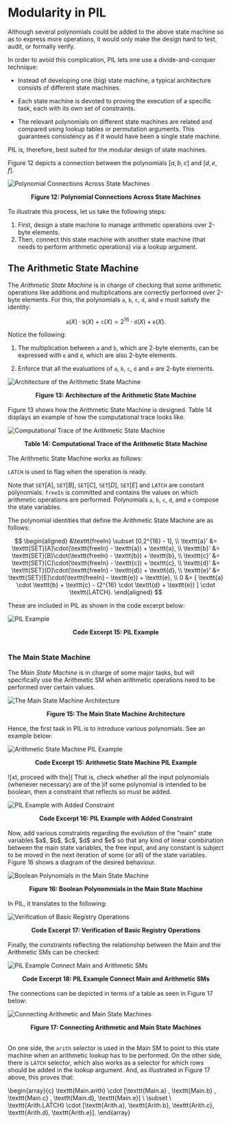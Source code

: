 # Modularity in PIL

Although several polynomials could be added to the above state machine so as to express more operations, it would only make the design hard to test, audit, or formally verify.

In order to avoid this complication, PIL lets one use a divide-and-conquer technique:

- Instead of developing one (big) state machine, a typical architecture consists of different state machines.

- Each state machine is devoted to proving the execution of a specific task, each with its own set of constraints.

- The relevant polynomials on different state machines are related and compared using lookup tables or permutation arguments. This guarantees consistency as if it would have been a single state machine.

PIL is, therefore, best suited for the modular design of state machines.

Figure 12 depicts a connection between the polynomials $[a,b,c]$ and $[d,e,f]$.

![Polynomial Connections Across State Machines](figures/fig12-pol-cnnct-sms.png)

<div align="center"><b> Figure 12: Polynomial Connections Across State Machines </b></div>
<br>
To illustrate this process, let us take the following steps:

1. First, design a state machine to manage arithmetic operations over 2-byte elements.
2. Then, connect this state machine with another state machine (that needs to perform arithmetic operations) via a lookup argument.

## The Arithmetic State Machine

The _Arithmetic State Machine_ is in charge of checking that some arithmetic operations like additions and multiplications are correctly performed over 2-byte elements. For this, the polynomials $\texttt{a}$, $\texttt{b}$, $\texttt{c}$, $\texttt{d}$, and $\texttt{e}$ must satisfy the identity:

$$
\texttt{a}(X) \cdot \texttt{b}(X) + \texttt{c}(X) = 2^{16} \cdot \texttt{d}(X) + \texttt{e}(X).
$$

Notice the following:

1. The multiplication between $\texttt{a}$ and $\texttt{b}$, which are 2-byte elements, can be expressed with $\texttt{e}$ and $\texttt{d}$, which are also 2-byte elements.

2. Enforce that all the evaluations of $\texttt{a}$, $\texttt{b}$, $\texttt{c}$, $\texttt{d}$ and $\texttt{e}$ are 2-byte elements.

![Architecture of the Arithmetic State Machine](figures/fig13-arth-sm-arch.png)

<div align="center"><b> Figure 13: Architecture of the Arithmetic State Machine </b></div>
<br>
Figure 13 shows how the Arithmetic State Machine is designed. Table 14 displays an example of how the computational trace looks like.

![Computational Trace of the Arithmetic State Machine](figures/fig14-arth-sm-arch.png)

<div align="center"><b> Table 14: Computational Trace of the Arithmetic State Machine </b></div>
<br>
The Arithmetic State Machine works as follows:

 $\texttt{LATCH}$ is used to flag when the operation is ready. 
 
 Note that $\texttt{SET}[A]$, $\texttt{SET}[B]$, $\texttt{SET}[C]$, $\texttt{SET}[D]$, $\texttt{SET}[E]$ and $\texttt{LATCH}$ are constant polynomials. $\texttt{freeIn}$ is committed and contains the values on which arithmetic operations are performed. Polynomials $\texttt{a}$, $\texttt{b}$, $\texttt{c}$, $\texttt{d}$, and $\texttt{e}$ compose the state variables.

The polynomial identities that define the Arithmetic State Machine are as follows:

$$
\begin{aligned}
&\texttt{freeIn} \subset [0,2^{16} - 1], \\
\texttt{a}' &= \texttt{SET}[A]\cdot(\texttt{freeIn} - \texttt{a}) + \texttt{a}, \\
\texttt{b}' &= \texttt{SET}[B]\cdot(\texttt{freeIn} - \texttt{b}) + \texttt{b}, \\
\texttt{c}' &= \texttt{SET}[C]\cdot(\texttt{freeIn} - \texttt{c}) + \texttt{c}, \\
\texttt{d}' &= \texttt{SET}[D]\cdot(\texttt{freeIn} - \texttt{d}) + \texttt{d}, \\
\texttt{e}' &= \texttt{SET}[E]\cdot(\texttt{freeIn} - \texttt{e}) + \texttt{e}, \\
0 &= [ \texttt{a} \cdot \texttt{b} + \texttt{c} - (2^{16} \cdot \texttt{d} + \texttt{e}) ] \cdot \texttt{LATCH}.
\end{aligned}
$$

These are included in PIL as shown in the code excerpt below:

![PIL Example](figures/fig13-pil-eg-arth-sm.png)

<div align="center"><b> Code Excerpt 15: PIL Example </b></div>
<br>

### The Main State Machine

The _Main State Machine_ is in charge of some major tasks, but will specifically use the Arithmetic SM when arithmetic operations need to be performed over certain values.

![The Main State Machine Architecture](figures/fig15-main-sm-arch.png)

<div align="center"><b> Figure 15: The Main State Machine Architecture </b></div>
<br>
Hence, the first task in PIL is to introduce various polynomials. See an example below:

![Arithmetic State Machine PIL Example](figures/fig15-pil-eg-main-sm.png)

<div align="center"><b> Code Excerpt 15: Arithmetic State Machine PIL Example </b></div>
<br>
![xt, proceed with the]( That is, check whether all the input polynomials (whenever necessary) are of the )if some polynomial is intended to be boolean, then a constraint that reflects so must be added.<!-- line unclear-->

![PIL Example with Added Constraint](figures/fig16-pil-eg-addd-cnstrnt.png)

<div align="center"><b> Code Excerpt 16: PIL Example with Added Constraint </b></div>
<br>
Now, add various constraints regarding the evolution of the "main" state variables $a$, $b$, $c$, $d$ and $e$ so that any kind of linear combination between the main state variables, the free input, and any constant is subject to be moved in the next iteration of some (or all) of the state variables. Figure 16 shows a diagram of the desired behaviour.

![Boolean Polynomials in the Main State Machine](figures/fig16-main-sm-bool-pols.png)

<div align="center"><b> Figure 16: Boolean Polynommials in the Main State Machine </b></div>
<br>
In PIL, it translates to the following:

![Verification of Basic Registry Operations](figures/fig17-pil-vrfctn-reg-op.png)

<div align="center"><b> Code Excerpt 17: Verification of Basic Registry Operations </b></div>
<br>
Finally, the constraints reflecting the relationship between the Main and the Arithmetic SMs can be checked:

![PIL Example Connect Main and Arithmetic SMs](figures/fig18-pil-eg-cnnct-main-arth.png)

<div align="center"><b> Code Excerpt 18: PIL Example Connect Main and Arithmetic SMs </b></div>
<br>
The connections can be depicted in terms of a table as seen in Figure 17 below:

![Connecting Arithmetic and Main State Machines](figures/fig18-main-cnnct-Arth-Main.png)

<div align="center"><b> Figure 17: Connecting Arithmetic and Main State Machines </b></div>
<br>

On one side, the $\texttt{arith}$ selector is used in the Main SM to point to this state machine when an arithmetic lookup has to be performed. On the other side, there is $\texttt{LATCH}$ selector, which also works as a selector for which rows should be added in the lookup argument. And, as illustrated in Figure 17 above, this proves that:

\begin{array}{c}
\texttt{Main.arith} \cdot [\texttt{Main.a} , \texttt{Main.b} , \texttt{Main.c} , \texttt{Main.d}, \texttt{Main.e}] \\ \subset \\ \texttt{Arith.LATCH} \cdot [\texttt{Arith.a}, \texttt{Arith.b}, \texttt{Arith.c}, \texttt{Arith.d}, \texttt{Arith.e}].
\end{array}
<!-- Code Excerpt 15 mentioned two times>